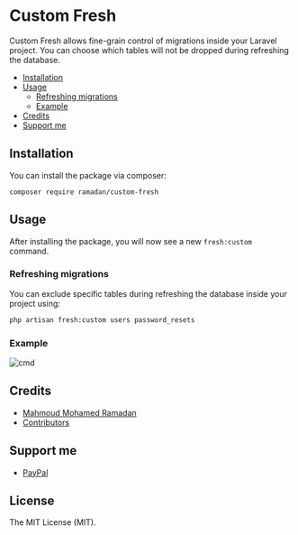 # Custom Fresh

Custom Fresh allows fine-grain control of migrations inside your Laravel project. You can choose which tables will not be dropped during refreshing the database.

- [Installation](#installation)
- [Usage](#usage)
  - [Refreshing migrations](#refreshing-migrations)
  - [Example](#example)
- [Credits](#credits)
- [Support me](#support-me)

## Installation

You can install the package via composer:

```SHELL
composer require ramadan/custom-fresh
```

## Usage

After installing the package, you will now see a new `fresh:custom` command.

### Refreshing migrations

You can exclude specific tables during refreshing the database inside your project using:

```BASH
php artisan fresh:custom users password_resets
```

### Example

![cmd](https://user-images.githubusercontent.com/48416569/169878698-e162d509-0eab-4c89-8ecd-d9fcee3f9f34.png)

## Credits

- [Mahmoud Mohamed Ramadan](https://github.com/mahmoudmohamedramadan)
- [Contributors](https://github.com/mahmoudmohamedramadan/custom-fresh/graphs/contributors)

## Support me

- [PayPal](https://www.paypal.com/paypalme/ramadanpaid)

## License

The MIT License (MIT).
